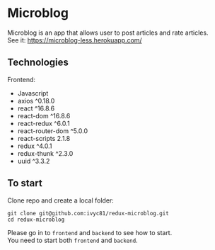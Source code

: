 # Microblog
Microblog is an app that allows user to post articles and rate articles. <br/>
See it: https://microblog-less.herokuapp.com/

## Technologies
Frontend:
* Javascript
* axios ^0.18.0
* react ^16.8.6
* react-dom ^16.8.6
* react-redux ^6.0.1
* react-router-dom ^5.0.0
* react-scripts 2.1.8
* redux ^4.0.1
* redux-thunk ^2.3.0
* uuid ^3.3.2

## To start
Clone repo and create a local folder:
```
git clone git@github.com:ivyc81/redux-microblog.git
cd redux-microblog
```

Please go in to `frontend` and `backend` to see how to start.<br/>
You need to start both `frontend` and `backend`.

